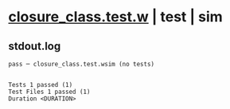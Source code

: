 # [closure_class.test.w](../../../../../examples/tests/valid/closure_class.test.w) | test | sim

## stdout.log
```log
pass ─ closure_class.test.wsim (no tests)
 
 
Tests 1 passed (1)
Test Files 1 passed (1)
Duration <DURATION>
```

